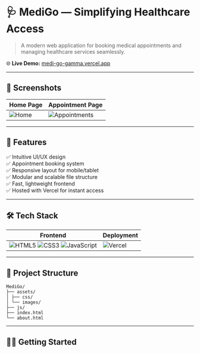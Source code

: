 # 🩺 MediGo — Simplifying Healthcare Access


> A modern web application for booking medical appointments and managing healthcare services seamlessly.

🌐 **Live Demo:** [medi-go-gamma.vercel.app](https://medi-go-gamma.vercel.app)

---

## 📸 Screenshots

| Home Page | Appointment Page |
|----------|------------------|
| ![Home](https://via.placeholder.com/400x250?text=Home+Page+Screenshot) | ![Appointments](https://via.placeholder.com/400x250?text=Appointments+Page+Screenshot) |

---

## 🚀 Features

✅ Intuitive UI/UX design  
✅ Appointment booking system  
✅ Responsive layout for mobile/tablet  
✅ Modular and scalable file structure  
✅ Fast, lightweight frontend  
✅ Hosted with Vercel for instant access  

---

## 🛠 Tech Stack

| Frontend  | Deployment |
|-----------|------------|
| ![HTML5](https://img.shields.io/badge/HTML5-E34F26?logo=html5&logoColor=white) ![CSS3](https://img.shields.io/badge/CSS3-1572B6?logo=css3&logoColor=white) ![JavaScript](https://img.shields.io/badge/JavaScript-F7DF1E?logo=javascript&logoColor=black) | ![Vercel](https://img.shields.io/badge/Vercel-000000?logo=vercel&logoColor=white) |

---

## 📁 Project Structure

```
MediGo/
├── assets/
│ ├── css/
│ └── images/
├── js/
├── index.html
└── about.html
```

---

## 🧑‍💻 Getting Started
